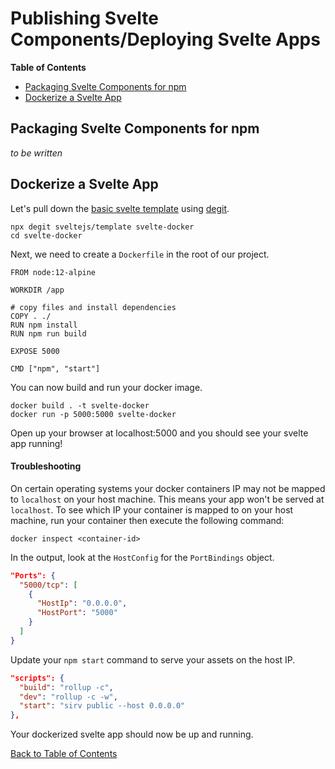 # Publishing Svelte Components/Deploying Svelte Apps

<!-- START doctoc generated TOC please keep comment here to allow auto update -->
<!-- DON'T EDIT THIS SECTION, INSTEAD RE-RUN doctoc TO UPDATE -->
**Table of Contents**

- [Packaging Svelte Components for npm](#packaging-svelte-components-for-npm)
- [Dockerize a Svelte App](#dockerize-a-svelte-app)

<!-- END doctoc generated TOC please keep comment here to allow auto update -->

## Packaging Svelte Components for npm

_to be written_

## Dockerize a Svelte App

Let's pull down the [basic svelte template](https://github.com/sveltejs/template) using [degit](https://github.com/Rich-Harris/degit).

```
npx degit sveltejs/template svelte-docker
cd svelte-docker
```

Next, we need to create a `Dockerfile` in the root of our project.

```
FROM node:12-alpine

WORKDIR /app

# copy files and install dependencies
COPY . ./
RUN npm install
RUN npm run build

EXPOSE 5000

CMD ["npm", "start"]
```

You can now build and run your docker image.

```
docker build . -t svelte-docker
docker run -p 5000:5000 svelte-docker
```

Open up your browser at localhost:5000 and you should see your svelte app running!

#### Troubleshooting

On certain operating systems your docker containers IP may not be mapped to `localhost` on your host machine. This means your app won't be served at `localhost`. To see which IP your container is mapped to on your host machine, run your container then execute the following command:

```
docker inspect <container-id>
```

In the output, look at the `HostConfig` for the `PortBindings` object.

```json
"Ports": {
  "5000/tcp": [
    {
      "HostIp": "0.0.0.0",
      "HostPort": "5000"
    }
  ]
}
```

Update your `npm start` command to serve your assets on the host IP.

```json
"scripts": {
  "build": "rollup -c",
  "dev": "rollup -c -w",
  "start": "sirv public --host 0.0.0.0"
},
```

Your dockerized svelte app should now be up and running.

[Back to Table of Contents](https://github.com/svelte-society/recipes-mvp#table-of-contents)
